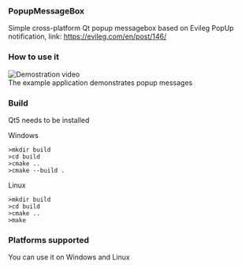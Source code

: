### PopupMessageBox
Simple cross-platform Qt popup messagebox based on Evileg PopUp notification, link: https://evileg.com/en/post/146/
### How to use it
![Demostration video](./screenshots/example.gif?raw=true)  
The example application demonstrates popup messages
### Build
Qt5 needs to be installed

Windows
```
>mkdir build
>cd build
>cmake ..
>cmake --build .
```

Linux
```
>mkdir build
>cd build
>cmake ..
>make
```
### Platforms supported
You can use it on Windows and Linux
